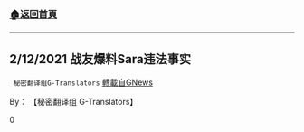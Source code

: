 ###  [:house:返回首頁](https://github.com/ourhimalayas/txt)
---

## 2/12/2021 战友爆料Sara违法事实
` 秘密翻译组G-Translators` [轉載自GNews](https://gnews.org/zh-hans/909211/)

By： 【秘密翻译组 G-Translators】



0
